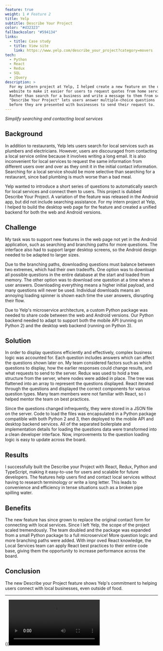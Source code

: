 ```yaml
---
feature: true
weight: 1 # Feature 2
title: Yelp
subtitle: Describe Your Project
color: "#d32323"
fallbackcolor: "#594134"
links:
  - title: Case study
  - title: View site
    link: https://www.yelp.com/describe_your_project?category=movers
tech:
  - Python
  - React
  - Redux
  - SQL
  - jQuery
description: >
  For my intern project at Yelp, I helped create a new feature on the desktop
  website to make it easier for users to request quotes from home services businesses.
  Rather than search for a business and write a message to them from scratch,
  "Describe Your Project" lets users answer multiple-choice questions
  before they are presented with businesses to send their request to.
---
```


_Simplify searching and contacting local services_

## Background

In addition to restaurants, Yelp lets users search for local services such as plumbers and electricians. However, users are discouraged from contacting a local service online because it involves writing a long email. It is also inconvenient for local services to request the same information from different users over and over as they omit it in the initial contact information. Searching for a local service should be more selective than searching for a restaurant, since bad plumbing is much worse than a bad meal.

Yelp wanted to introduce a short series of questions to automatically search for local services and connect them to users. This project is dubbed Describe Your Project. A variation of the feature was released in the Android app, but did not include searching assistance. For my intern project at Yelp, I helped to build the desktop web page for the feature and created a unified backend for both the web and Android versions.

## Challenge

My task was to support new features in the web page not yet in the Android application, such as searching and branching paths for more questions. The interface also had to support larger desktop screens, so the Android design needed to be adapted to larger sizes.

Due to the branching paths, downloading questions must balance between two extremes, which had their own tradeoffs. One option was to download all possible questions in the entire database at the start and loaded from memory. The other option was to download one question at a time when a user answers. Downloading everything means a higher initial payload, and many questions will never be used. Individual downloads means an annoying loading spinner is shown each time the user answers, disrupting their flow.

Due to Yelp's microservice architecture, a custom Python package was needed to share code between the web and Android versions. Our Python backend needed to adapt to support both the mobile API (running on Python 2) and the desktop web backend (running on Python 3).

## Solution

In order to display questions efficiently and effectively, complex business logic was accounted for. Each question includes answers which can affect the questions shown later on. My team considered factors such as which questions to display, how the earlier responses could change results, and what requests to send to the server. Redux was used to hold a tree structure from the server, where nodes were added in place. The tree was flattened into an array to represent the questions displayed. React iterated through the questions and displayed the correct components for various question types. Many team members were not familiar with React, so I helped mentor the team on best practices.

Since the questions changed infrequently, they were stored in a JSON file on the server. Code to load the files was encapsulated in a Python package compatible with both Python 2 and 3, then deployed to the mobile API and desktop backend services. All of the separated boilerplate and implementation details for loading the questions data were transformed into a clean developer interface. Now, improvements to the question loading logic is easy to update across the board.

## Results

I successfully built the Describe your Project with React, Redux, Python and TypeScript, making it easy-to-use for users and scalable for future developers. The features help users find and contact local services without having to research terminology or write a long letter. This leads to convenience and efficiency in tense situations such as a broken pipe spilling water.

## Benefits

The new feature has since grown to replace the original contact form for connecting with local services. Since I left Yelp, the scope of the project scaled tremendously. The team doubled and the package was expanded from a small Python package to a full microservice! More question logic and more branching paths were added. With impr oved React knowledge, the Local Services team can apply React best practices to their entire code base, giving them the opportunity to increase performance across the board.

## Conclusion

The new Describe your Project feature shows Yelp's commitment to helping users connect with local businesses, even outside of food.

---

{{<video src="demo.mp4">}}
